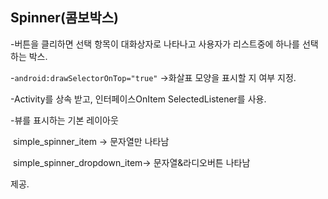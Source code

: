 ## Spinner(콤보박스)

-버튼을 클리하면 선택 항목이 대화상자로 나타나고 사용자가 리스트중에 하나를 선택 하는 박스.

-```android:drawSelectorOnTop="true"``` ->화살표 모양을 표시할 지 여부 지정.

-Activity를 상속 받고, 인터페이스OnItem SelectedListener를 사용.

-뷰를 표시하는 기본 레이아웃 

​	simple_spinner_item -> 문자열만 나타남

​	simple_spinner_dropdown_item-> 문자열&라디오버튼 나타남

제공.